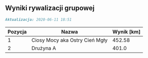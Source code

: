 ## Wyniki rywalizacji grupowej

```markdown
Aktualizacja: 2020-06-11 18:51
```

Pozycja | Nazwa | Wynik [km] |
------------ | -------------  | -------------
 1 |Ciosy Mocy aka Ostry Cień Mgły | 452.58 
 2 |Drużyna A | 401.0